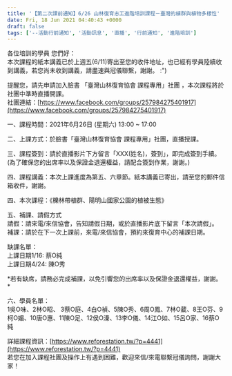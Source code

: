 ```yaml
---
title: '【第二次課前通知】6/26 山林復育志工進階培訓課程－臺灣的植群與植物多樣性'
date: Fri, 18 Jun 2021 04:40:43 +0000
draft: false
tags: ['--活動行前通知', '活動訊息', '直播', '行前通知', '進階培訓']
---
```


各位培訓的學員 您們好：  
本次課程的紙本講義已於上週五(6/11)寄出至您的收件地址，也已經有學員陸續收到講義，若您尚未收到講義，請盡速與冠儀聯繫，謝謝。 :")

提醒您，請先申請加入臉書 「臺灣山林復育協會 課程專用」社團 ，本次課程將於社團中準時直播開課。  
社團連結：[https://www.facebook.com/groups/257984275401917](https://www.facebook.com/groups/257984275401917)

一、課程時間：2021年6月26日 (星期六) 13:00 ~ 17:00

二、上課方式：於臉書「臺灣山林復育協會 課程專用」社團，直播授課。

三、課程簽到：請於直播影片下方留言「XXX(姓名)，簽到」，即完成簽到手續。(為了確保您的出席率以及保證金退還權益，請配合簽到作業，謝謝。)

四、課程講義：本次上課進度為第五、六章節。紙本講義已寄出，請至您的郵件信箱收件，謝謝。

四、本次課程：《櫟林帶植群、陽明山國家公園的植被生態》

五、補課、請假方式  
請假：請來電/來信協會，告知請假日期，或於直播影片底下留言「本次請假」。  
補課：請於在下一次上課前，來電/來信協會，預約來復育中心的補課日期。

缺課名單：  
上課日期1/16: 蔡O純  
上課日期4/24: 陳O秀  
  
\*若有缺席，請務必完成補課，以免引響您的出席率以及保證金退還權益，謝謝。\*  

六、學員名單：  
1吳O味、2林O昭、 3蔡O庭、4白O禎、5陳O秀、6周O鳳、7林O葳、8王O芬、9柯O媚、10唐O惠、11陳O足、12侯O溱、13李O儀、14江O如、15呂O家、16蔡O純

詳細課程資訊：[https://www.reforestation.tw/?p=4441](https://www.reforestation.tw/?p=4441)  
若您在加入課程社團及操作上有遇到困難，歡迎來信/來電聯繫冠儀詢問，謝謝大家！